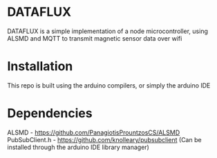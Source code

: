 # DATAFLUX
DATAFLUX is a simple implementation of a node microcontroller, using ALSMD and MQTT to transmit magnetic sensor data over wifi

# Installation
This repo is built using the arduino compilers, or simply the arduino IDE

# Dependencies
ALSMD - https://github.com/PanagiotisPrountzosCS/ALSMD
PubSubClient.h - https://github.com/knolleary/pubsubclient (Can be installed through the arduino IDE library manager)
